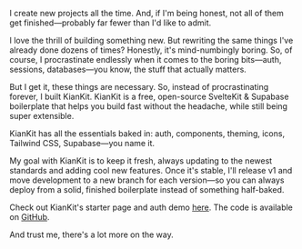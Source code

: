 I create new projects all the time. And, if I'm being honest, not all of them get finished—probably far fewer than I'd like to admit.

I love the thrill of building something new. But rewriting the same things I've already done dozens of times? Honestly, it's mind-numbingly boring. So, of course, I procrastinate endlessly when it comes to the boring bits—auth, sessions, databases—you know, the stuff that actually matters.

But I get it, these things are necessary. So, instead of procrastinating forever, I built KianKit. KianKit is a free, open-source SvelteKit & Supabase boilerplate that helps you build fast without the headache, while still being super extensible.

KianKit has all the essentials baked in: auth, components, theming, icons, Tailwind CSS, Supabase—you name it.

My goal with KianKit is to keep it fresh, always updating to the newest standards and adding cool new features. Once it's stable, I'll release v1 and move development to a new branch for each version—so you can always deploy from a solid, finished boilerplate instead of something half-baked.

Check out KianKit's starter page and auth demo [here](https://demo.kian.im). The code is available on [GitHub](https://github.com/cowboycodr/KianKit).

And trust me, there's a lot more on the way.
